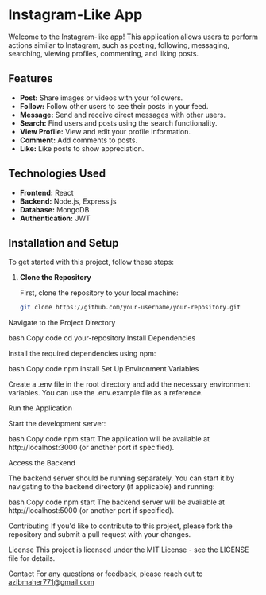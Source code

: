 # Instagram-Like App

Welcome to the Instagram-like app! This application allows users to perform actions similar to Instagram, such as posting, following, messaging, searching, viewing profiles, commenting, and liking posts.

## Features

- **Post:** Share images or videos with your followers.
- **Follow:** Follow other users to see their posts in your feed.
- **Message:** Send and receive direct messages with other users.
- **Search:** Find users and posts using the search functionality.
- **View Profile:** View and edit your profile information.
- **Comment:** Add comments to posts.
- **Like:** Like posts to show appreciation.

## Technologies Used

- **Frontend:** React
- **Backend:** Node.js, Express.js
- **Database:** MongoDB
- **Authentication:** JWT

## Installation and Setup

To get started with this project, follow these steps:

1. **Clone the Repository**

   First, clone the repository to your local machine:

   ```bash
   git clone https://github.com/your-username/your-repository.git
Navigate to the Project Directory

bash
Copy code
cd your-repository
Install Dependencies

Install the required dependencies using npm:

bash
Copy code
npm install
Set Up Environment Variables

Create a .env file in the root directory and add the necessary environment variables. You can use the .env.example file as a reference.

Run the Application

Start the development server:

bash
Copy code
npm start
The application will be available at http://localhost:3000 (or another port if specified).

Access the Backend

The backend server should be running separately. You can start it by navigating to the backend directory (if applicable) and running:

bash
Copy code
npm start
The backend server will be available at http://localhost:5000 (or another port if specified).

Contributing
If you'd like to contribute to this project, please fork the repository and submit a pull request with your changes.

License
This project is licensed under the MIT License - see the LICENSE file for details.

Contact
For any questions or feedback, please reach out to azibmaher771@gmail.com
